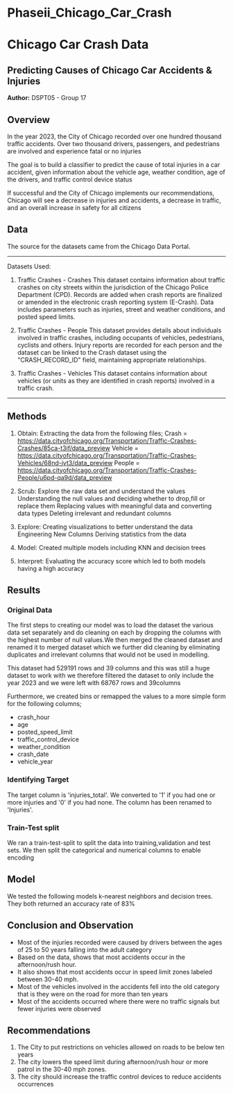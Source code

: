 # Phaseii_Chicago_Car_Crash
# Chicago Car Crash Data
## Predicting Causes of Chicago Car Accidents & Injuries

**Author:** DSPT05 - Group 17


## Overview

In the year 2023, the City of Chicago recorded over one hundred thousand traffic accidents. Over two thousand drivers, passengers, and pedestrians are involved and experience fatal or no injuries

The goal is to build a classifier to predict the cause of total injuries in a car accident, given information about the vehicle age, weather condition, age of the drivers, and traffic control device status

If successful and the City of Chicago implements our recommendations, Chicago will see a decrease in injuries and accidents, a decrease in traffic, and an overall increase in safety for all citizens


## Data 

The source for the datasets came from the Chicago Data Portal. 

***
Datasets Used:

1. Traffic Crashes - Crashes
This dataset contains information about traffic crashes on city streets within the jurisdiction of the Chicago Police Department (CPD). Records are added when crash reports are finalized or amended in the electronic crash reporting system (E-Crash). Data includes parameters such as injuries, street and weather conditions, and posted speed limits. 

   
2. Traffic Crashes - People
This dataset provides details about individuals involved in traffic crashes, including occupants of vehicles, pedestrians, cyclists and others. Injury reports are recorded for each person and the dataset can be linked to the Crash dataset using the "CRASH_RECORD_ID" field, maintaining appropriate relationships.

3. Traffic Crashes - Vehicles
This dataset contains information about vehicles (or units as they are identified in crash reports) involved in a traffic crash. 

***
   
   
## Methods

1. Obtain:
Extracting the data from the following files;
Crash = https://data.cityofchicago.org/Transportation/Traffic-Crashes-Crashes/85ca-t3if/data_preview
Vehicle = https://data.cityofchicago.org/Transportation/Traffic-Crashes-Vehicles/68nd-jvt3/data_preview
People = https://data.cityofchicago.org/Transportation/Traffic-Crashes-People/u6pd-qa9d/data_preview

2. Scrub:
Explore the raw data set and understand the values
Understanding the null values and deciding whether to drop,fill or replace them
Replacing values with meaningful data and converting data types
Deleting irrelevant and redundant columns

3. Explore:
Creating visualizations to better understand the data
Engineering New Columns
Deriving statistics from the data

4. Model:
Created multiple models including KNN and decision trees

5. Interpret:
Evaluating the accuracy score which led to both models having a high accuracy


## Results

### Original Data

The first steps to creating our model was to load the dataset the various data set separately and do cleaning on each by dropping the columns with the highest number of null values.We then merged the cleaned dataset and renamed it to merged dataset which we further did cleaning by eliminating duplicates and irrelevant columns that would not be used in modelling.

This dataset had 529191 rows and 39 columns and this was still a huge dataset to work with we therefore filtered the dataset to only include the year 2023 and we were left with 68767 rows and 39columns 

Furthermore, we created bins or remapped the values to a more simple form for the following columns; 
   * crash_hour
   * age
   * posted_speed_limit
   * traffic_control_device
   * weather_condition
   * crash_date
   * vehicle_year

### Identifying Target
The target column is 'injuries_total'. We converted to '1' if you had one or more injuries and '0' if you had none. The column has been renamed to 'Injuries'.

### Train-Test split
We ran a train-test-split to split the data into training,validation and test sets. We then split the categorical and numerical columns to enable encoding

## Model
We tested the following models k-nearest neighbors and decision trees. They both returned an accuracy rate of 83%

## Conclusion and Observation
- Most of the injuries recorded were caused by drivers between the ages of 25 to 50 years falling into the adult category
- Based on the data, shows that most accidents occur in the afternoon/rush hour.
- It also shows that most accidents occur in speed limit zones labeled between 30-40 mph.
- Most of the vehicles involved in the accidents fell into the old category that is they were on the road for more than ten years
- Most of the accidents occurred where there were no traffic signals but fewer injuries were observed

## Recommendations

1. The City to put restrictions on vehicles allowed on roads to be below ten years
2. The city lowers the speed limit during afternoon/rush hour or more patrol in the 30-40 mph zones.
3. The city should increase the traffic control devices to reduce accidents occurrences


